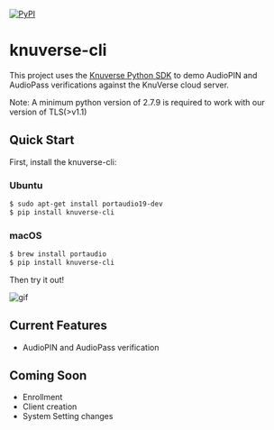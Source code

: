 [![PyPI](https://img.shields.io/pypi/v/knuverse-cli.svg)](https://pypi.python.org/pypi/knuverse-cli)

# knuverse-cli

This project uses the [Knuverse Python SDK](https://github.com/KnuVerse/knuverse-sdk-python) to demo AudioPIN and AudioPass verifications against the KnuVerse cloud server.

Note: A minimum python version of 2.7.9 is required to work with our version of TLS(>v1.1)

## Quick Start

First, install the knuverse-cli:

### Ubuntu
```sh
$ sudo apt-get install portaudio19-dev
$ pip install knuverse-cli
```

### macOS
```sh
$ brew install portaudio
$ pip install knuverse-cli
```

Then try it out!

![gif](https://i.imgur.com/dxlTCF3.gif)

## Current Features

* AudioPIN and AudioPass verification

## Coming Soon

* Enrollment
* Client creation
* System Setting changes
